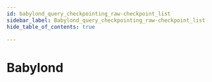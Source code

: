 ```yaml
---
id: babylond_query_checkpointing_raw-checkpoint_list
sidebar_label: Babylond_query_checkpointing_raw-checkpoint_list
hide_table_of_contents: true

---
```


# Babylond